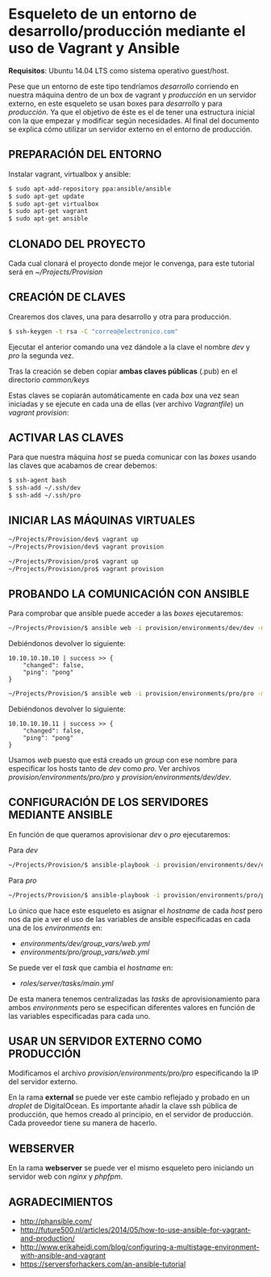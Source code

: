 # Esqueleto de un entorno de desarrollo/producción mediante el uso de Vagrant y Ansible

**Requisitos**: Ubuntu 14.04 LTS como sistema operativo guest/host.

Pese que un entorno de este tipo tendríamos _desarrollo_ corriendo en nuestra máquina dentro de un box de vagrant y _producción_ en un servidor externo, en este esqueleto se usan boxes para _desarrollo_ y para _producción_. Ya que el objetivo de éste es el de tener una estructura inicial con la que empezar y modificar según necesidades. Al final del documento se explica cómo utilizar un servidor externo en el entorno de producción.

## PREPARACIÓN DEL ENTORNO
Instalar vagrant, virtualbox y ansible:

``` bash
$ sudo apt-add-repository ppa:ansible/ansible
$ sudo apt-get update
$ sudo apt-get virtualbox
$ sudo apt-get vagrant
$ sudo apt-get ansible
```

## CLONADO DEL PROYECTO
Cada cual clonará el proyecto donde mejor le convenga, para este tutorial será en _~/Projects/Provision_

## CREACIÓN DE CLAVES
Crearemos dos claves, una para desarrollo y otra para producción.

``` bash
$ ssh-keygen -t rsa -C "correo@electronico.com"
```

Ejecutar el anterior comando una vez dándole a la clave el nombre _dev_ y _pro_ la segunda vez.

Tras la creación se deben copiar **ambas claves públicas** (.pub) en el directorio _common/keys_

Estas claves se copiarán automáticamente en cada _box_ una vez sean iniciadas y se ejecute en cada una de ellas (ver archivo _Vagrantfile_) un _vagrant provision_:

## ACTIVAR LAS CLAVES
Para que nuestra máquina _host_ se pueda comunicar con las _boxes_ usando las claves que acabamos de crear debemos:

``` bash
$ ssh-agent bash
$ ssh-add ~/.ssh/dev
$ ssh-add ~/.ssh/pro
```
## INICIAR LAS MÁQUINAS VIRTUALES
``` bash
~/Projects/Provision/dev$ vagrant up
~/Projects/Provision/dev$ vagrant provision
```
``` bash
~/Projects/Provision/pro$ vagrant up
~/Projects/Provision/pro$ vagrant provision
```

## PROBANDO LA COMUNICACIÓN CON ANSIBLE
Para comprobar que ansible puede acceder a las _boxes_ ejecutaremos:

``` bash
~/Projects/Provision/$ ansible web -i provision/environments/dev/dev -m ping
```
Debiéndonos devolver lo siguiente:
```
10.10.10.10.10 | success >> {
    "changed": false, 
    "ping": "pong"
}
```

``` bash
~/Projects/Provision/$ ansible web -i provision/environments/pro/pro -m ping
```
Debiéndonos devolver lo siguiente:
```
10.10.10.10.11 | success >> {
    "changed": false, 
    "ping": "pong"
}
```

Usamos _web_ puesto que está creado un _group_ con ese nombre para especificar los hosts tanto de _dev_ como _pro_. Ver archivos _provision/environments/pro/pro_ y _provision/environments/dev/dev_.

## CONFIGURACIÓN DE LOS SERVIDORES MEDIANTE ANSIBLE

En función de que queramos aprovisionar *dev* o *pro* ejecutaremos:

Para *dev*
``` bash
~/Projects/Provision/$ ansible-playbook -i provision/environments/dev/dev provision/dev.yml
```

Para *pro*
``` bash
~/Projects/Provision/$ ansible-playbook -i provision/environments/pro/pro provision/pro.yml
```
Lo único que hace este esqueleto es asignar el _hostname_ de cada _host_ pero nos da pie a ver el uso de las variables de ansible especificadas en cada una de los _environments_ en:

- _environments/dev/group_vars/web.yml_
- _environments/pro/group_vars/web.yml_

Se puede ver el _task_ que cambia el _hostname_ en:

- _roles/server/tasks/main.yml_

De esta manera tenemos centralizadas las _tasks_ de aprovisionamiento para ambos _environments_ pero se especifican diferentes valores en función de las variables especificadas para cada uno.

## USAR UN SERVIDOR EXTERNO COMO PRODUCCIÓN

Modificamos el archivo _provision/environments/pro/pro_ especificando la IP del servidor externo.

En la rama __external__ se puede ver este cambio reflejado y probado en un _droplet_ de DigitalOcean. Es importante añadir la clave
ssh pública de producción, que hemos creado al principio, en el servidor de producción. Cada proveedor tiene su manera de hacerlo.

## WEBSERVER

En la rama __webserver__ se puede ver el mismo esqueleto pero iniciando un servidor web con _nginx_ y _phpfpm_.

## AGRADECIMIENTOS

- http://phansible.com/
- http://future500.nl/articles/2014/05/how-to-use-ansible-for-vagrant-and-production/
- http://www.erikaheidi.com/blog/configuring-a-multistage-environment-with-ansible-and-vagrant
- https://serversforhackers.com/an-ansible-tutorial